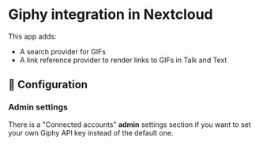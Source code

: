 # Giphy integration in Nextcloud

This app adds:
* A search provider for GIFs
* A link reference provider to render links to GIFs in Talk and Text

## 🔧 Configuration

### Admin settings

There is a "Connected accounts" **admin** settings section if you want to set your own Giphy API key instead of the default one.
